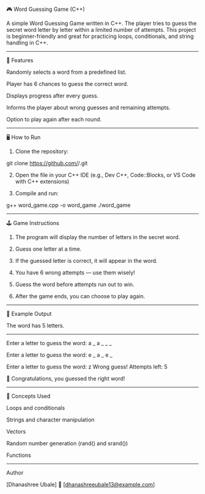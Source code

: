 🎮 Word Guessing Game (C++)

A simple Word Guessing Game written in C++. The player tries to guess the secret word letter by letter within a limited number of attempts. This project is beginner-friendly and great for practicing loops, conditionals, and string handling in C++.


---

🧩 Features

Randomly selects a word from a predefined list.

Player has 6 chances to guess the correct word.

Displays progress after every guess.

Informs the player about wrong guesses and remaining attempts.

Option to play again after each round.



---

🖥️ How to Run

1. Clone the repository:

git clone https://github.com/<your-username>/<repository-name>.git


2. Open the file in your C++ IDE
(e.g., Dev C++, Code::Blocks, or VS Code with C++ extensions)


3. Compile and run:

g++ word_game.cpp -o word_game
./word_game




---

🕹️ Game Instructions

1. The program will display the number of letters in the secret word.


2. Guess one letter at a time.


3. If the guessed letter is correct, it will appear in the word.


4. You have 6 wrong attempts — use them wisely!


5. Guess the word before attempts run out to win.


6. After the game ends, you can choose to play again.




---

📸 Example Output

The word has 5 letters.
_ _ _ _ _

Enter a letter to guess the word: a
_ a _ _ _

Enter a letter to guess the word: e
_ a _ e _

Enter a letter to guess the word: z
Wrong guess! Attempts left: 5

🎉 Congratulations, you guessed the right word!


---

🧠 Concepts Used

Loops and conditionals

Strings and character manipulation

Vectors

Random number generation (rand() and srand())

Functions



---
Author

[Dhanashree Ubale]
📧 [dhanashreeubale13@example.com]
